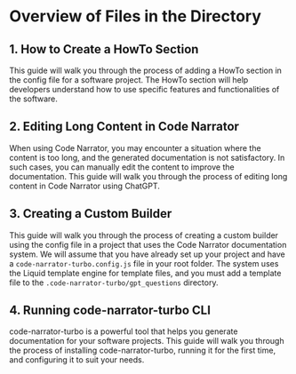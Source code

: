 # Overview of Files in the Directory

## 1. How to Create a HowTo Section
This guide will walk you through the process of adding a HowTo section in the config file for a software project. The HowTo section will help developers understand how to use specific features and functionalities of the software.

## 2. Editing Long Content in Code Narrator
When using Code Narrator, you may encounter a situation where the content is too long, and the generated documentation is not satisfactory. In such cases, you can manually edit the content to improve the documentation. This guide will walk you through the process of editing long content in Code Narrator using ChatGPT.

## 3. Creating a Custom Builder
This guide will walk you through the process of creating a custom builder using the config file in a project that uses the Code Narrator documentation system. We will assume that you have already set up your project and have a `code-narrator-turbo.config.js` file in your root folder. The system uses the Liquid template engine for template files, and you must add a template file to the `.code-narrator-turbo/gpt_questions` directory.

## 4. Running code-narrator-turbo CLI
code-narrator-turbo is a powerful tool that helps you generate documentation for your software projects. This guide will walk you through the process of installing code-narrator-turbo, running it for the first time, and configuring it to suit your needs.